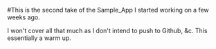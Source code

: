 #This is the second take of the Sample_App I started working on a few weeks ago.

I won't cover all that much as I don't intend to push to Github, &c. This essentially a warm up.
